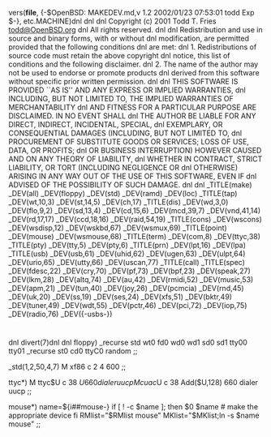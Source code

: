 vers(__file__,
	{-$OpenBSD: MAKEDEV.md,v 1.2 2002/01/23 07:53:01 todd Exp $-},
etc.MACHINE)dnl
dnl
dnl Copyright (c) 2001 Todd T. Fries <todd@OpenBSD.org>
dnl All rights reserved.
dnl
dnl Redistribution and use in source and binary forms, with or without
dnl modification, are permitted provided that the following conditions
dnl are met:
dnl 1. Redistributions of source code must retain the above copyright
dnl    notice, this list of conditions and the following disclaimer.
dnl 2. The name of the author may not be used to endorse or promote products
dnl    derived from this software without specific prior written permission.
dnl
dnl THIS SOFTWARE IS PROVIDED ``AS IS'' AND ANY EXPRESS OR IMPLIED WARRANTIES,
dnl INCLUDING, BUT NOT LIMITED TO, THE IMPLIED WARRANTIES OF MERCHANTABILITY
dnl AND FITNESS FOR A PARTICULAR PURPOSE ARE DISCLAIMED.  IN NO EVENT SHALL
dnl THE AUTHOR BE LIABLE FOR ANY DIRECT, INDIRECT, INCIDENTAL, SPECIAL,
dnl EXEMPLARY, OR CONSEQUENTIAL DAMAGES (INCLUDING, BUT NOT LIMITED TO,
dnl PROCUREMENT OF SUBSTITUTE GOODS OR SERVICES; LOSS OF USE, DATA, OR PROFITS;
dnl OR BUSINESS INTERRUPTION) HOWEVER CAUSED AND ON ANY THEORY OF LIABILITY,
dnl WHETHER IN CONTRACT, STRICT LIABILITY, OR TORT (INCLUDING NEGLIGENCE OR
dnl OTHERWISE) ARISING IN ANY WAY OUT OF THE USE OF THIS SOFTWARE, EVEN IF
dnl ADVISED OF THE POSSIBILITY OF SUCH DAMAGE.
dnl
dnl
_TITLE(make)
_DEV(all)
_DEV(floppy)
_DEV(std)
_DEV(ramd)
_DEV(loc)
_TITLE(tap)
_DEV(wt,10,3)
_DEV(st,14,5)
_DEV(ch,17)
_TITLE(dis)
_DEV(wd,3,0)
_DEV(flo,9,2)
_DEV(sd,13,4)
_DEV(cd,15,6)
_DEV(mcd,39,7)
_DEV(vnd,41,14)
_DEV(rd,17,17)
_DEV(ccd,18,16)
_DEV(raid,54,19)
_TITLE(cons)
_DEV(wscons)
_DEV(wsdisp,12)
_DEV(wskbd,67)
_DEV(wsmux,69)
_TITLE(point)
_DEV(mouse)
_DEV(wsmouse,68)
_TITLE(term)
_DEV(com,8)
_DEV(ttyc,38)
_TITLE(pty)
_DEV(tty,5)
_DEV(pty,6)
_TITLE(prn)
_DEV(lpt,16)
_DEV(lpa)
_TITLE(usb)
_DEV(usb,61)
_DEV(uhid,62)
_DEV(ugen,63)
_DEV(ulpt,64)
_DEV(urio,65)
_DEV(utty,66)
_DEV(uscan,77)
_TITLE(call)
_TITLE(spec)
_DEV(fdesc,22)
_DEV(cry,70)
_DEV(pf,73)
_DEV(bpf,23)
_DEV(speak,27)
_DEV(lkm,28)
_DEV(altq,74)
_DEV(au,42)
_DEV(rmidi,52)
_DEV(music,53)
_DEV(apm,21)
_DEV(tun,40)
_DEV(joy,26)
_DEV(pcmcia)
_DEV(rnd,45)
_DEV(uk,20)
_DEV(ss,19)
_DEV(ses,24)
_DEV(xfs,51)
_DEV(bktr,49)
_DEV(tuner,49)
_DEV(wdt,55)
_DEV(pctr,46)
_DEV(pci,72)
_DEV(iop,75)
_DEV(radio,76)
_DEV({-usbs-})
#
dnl
divert(7)dnl
dnl
floppy)
	_recurse std wt0 fd0 wd0 wd1 sd0 sd1 tty00 tty01
	_recurse st0 cd0 ttyC0 random
	;;

_std(1,2,50,4,7)
	M xf86		c 2 4 600
	;;

ttyc*)
	M ttyc$U c 38 $U 660 dialer uucp
	M cuac$U c 38 Add($U,128) 660 dialer uucp
	;;

mouse*)
	name=${i##mouse-}
	if [ ! -c $name ]; then
		$0 $name	# make the appropriate device
	fi
	RMlist="$RMlist mouse"
	MKlist="$MKlist;ln -s $name mouse"
	;;
